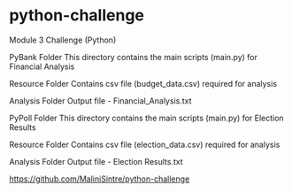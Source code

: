 # python-challenge
Module 3 Challenge (Python)

PyBank Folder
This directory contains the main scripts (main.py) for Financial Analysis

Resource Folder
Contains csv file (budget_data.csv) required for analysis

Analysis Folder
Output file - Financial_Analysis.txt

PyPoll Folder
This directory contains the main scripts (main.py) for Election Results

Resource Folder
Contains csv file (election_data.csv) required for analysis

Analysis Folder
Output file - Election Results.txt

https://github.com/MaliniSintre/python-challenge
